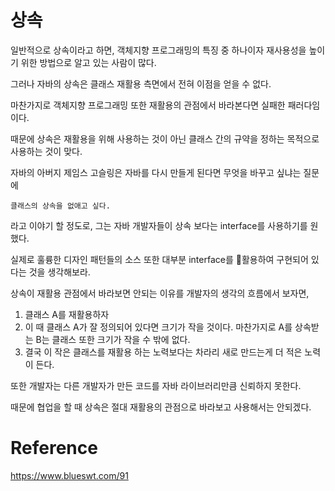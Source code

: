 # 상속

일반적으로 상속이라고 하면, 객체지향 프로그래밍의 특징 중 하나이자 재사용성을 높이기 위한 방법으로 알고 있는 사람이 많다.

그러나 자바의 상속은 클래스 재활용 측면에서 전혀 이점을 얻을 수 없다.

마찬가지로 객체지향 프로그래밍 또한 재활용의 관점에서 바라본다면 실패한 패러다임이다.

때문에 상속은 재활용을 위해 사용하는 것이 아닌 클래스 간의 규약을 정하는 목적으로 사용하는 것이 맞다.

자바의 아버지 제임스 고슬링은 자바를 다시 만들게 된다면 무엇을 바꾸고 싶냐는 질문에

```
클래스의 상속을 없애고 싶다.

```

라고 이야기 할 정도로, 그는 자바 개발자들이 상속 보다는 interface를 사용하기를 원했다.

실제로 훌륭한 디자인 패턴들의 소스 또한 대부분 interface를 활용하여 구현되어 있다는 것을 생각해보라.

상속이 재활용 관점에서 바라보면 안되는 이유를 개발자의 생각의 흐름에서 보자면,

1. 클래스 A를 재활용하자
2. 이 때 클래스 A가 잘 정의되어 있다면 크기가 작을 것이다. 마찬가지로 A를 상속받는 B는 클래스 또한 크기가 작을 수 밖에 없다.
3. 결국 이 작은 클래스를 재활용 하는 노력보다는 차라리 새로 만드는게 더 적은 노력이 든다.

또한 개발자는 다른 개발자가 만든 코드를 자바 라이브러리만큼 신뢰하지 못한다.

때문에 협업을 할 때 상속은 절대 재활용의 관점으로 바라보고 사용해서는 안되겠다.


# Reference

https://www.blueswt.com/91